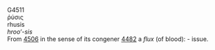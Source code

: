 G4511  
ῥύσις  
rhusis  
*hroo‘-sis*  
From [4506](g4506) in the sense of its congener [4482](g4482) a *flux*
(of blood): - issue.  
